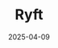 ---  
layout: startup_page  
title: "Ryft"  
id: "ryftpay.com"  
permalink: "/ryftryftpay.com04092025/"  
website: "https://www.ryftpay.com/"  
funding_round: "Series A"  
funding_amount: "£5.7M"  
investors: "EdenBase, GPOS Investments, British Business Bank, Pembroke VCT, Sidebyside, Ingenii VC"  
about: "Ryft provides embedded payment solutions for digital platforms and marketplaces. Its technology offers acquiring banks and merchants a more cost-effective alternative to existing providers, enabling efficient payment processing and splitting for multi-party transactions. The platform features like delayed payments and ensures compliance, leading to reported savings of up to 62 percent for businesses switching from competitors."  
markets: "Fintech, E-Commerce, Mobile Payments, Payments"  
hq: "London, London, United Kingdom"  
founded_year: "2019"  
linkedin: "https://www.linkedin.com/company/ryftpay"  
twitter: "https://twitter.com/ButlrUK"  
instagram: ""  
facebook: "https://www.facebook.com/GetButlr"  
crunchbase: "https://www.crunchbase.com/organization/butlr-1ec8"  
pitchbook: "https://pitchbook.com/profiles/company/462295-90"  

date_display: "09-Apr-2025"  
date: "2025-04-09"

# SEO Optimization  
meta_title: "Ryft - Series A Funding (£5.7M)"  
meta_description: "Ryft, Ryft provides embedded payment solutions for digital platforms and marketplaces. Its technology offers acquiring banks and merchants a more cost-effec..."  
meta_keywords: "Ryft, Fintech, E-Commerce, Mobile Payments, Payments, Series A funding"  
canonical_url: "https://startup.projectstartups.com/ryftryftpay.com04092025/"  
---